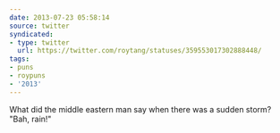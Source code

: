 ```yaml
---
date: 2013-07-23 05:58:14
source: twitter
syndicated:
- type: twitter
  url: https://twitter.com/roytang/statuses/359553017302888448/
tags:
- puns
- roypuns
- '2013'
---
```


What did the middle eastern man say when there was a sudden storm? "Bah, rain!"